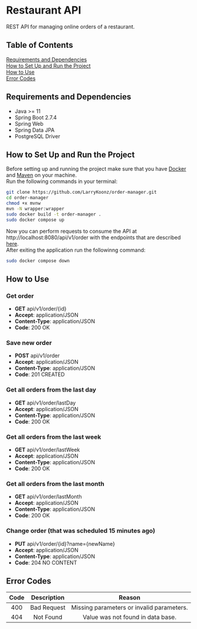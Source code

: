 # Restaurant API
REST API for managing online orders of a restaurant.

## Table of Contents
[Requirements and Dependencies](#requirements_and_dependencies)<br />
[How to Set Up and Run the Project](#how_to_set_up_and_run_the_project)<br />
[How to Use](#how_to_use)<br />
[Error Codes](#error_codes)

## Requirements and Dependencies<a name="requirements_and_dependencies"/>
- Java >= 11
- Spring Boot 2.7.4
- Spring Web
- Spring Data JPA
- PostgreSQL Driver

## How to Set Up and Run the Project<a name="how_to_set_up_and_run_the_project"/>
Before setting up and running the project make sure that you have [Docker](https://docs.docker.com/engine/install/) and [Maven](https://maven.apache.org/) on your machine.<br />
Run the following commands in your terminal:
```bash
git clone https://github.com/LarryKoonz/order-manager.git
cd order-manager
chmod +x mvnw
mvn -N wrapper:wrapper
sudo docker build -t order-manager .
sudo docker compose up
```
Now you can perform requests to consume the API at http://localhost:8080/api/v1/order with the endpoints that are described [here](#how_to_use).<br />
After exiting the application run the followinng command:
```bash
sudo docker compose down
```

## How to Use<a name="how_to_use"/>
### Get order
- **GET** api/v1/order/{id}
- **Accept**: application/JSON
- **Content-Type**: application/JSON
- **Code**: 200 OK

### Save new order
- **POST** api/v1/order
- **Accept**: application/JSON
- **Content-Type**: application/JSON
- **Code**: 201 CREATED

### Get all orders from the last day
- **GET** api/v1/order/lastDay
- **Accept**: application/JSON
- **Content-Type**: application/JSON
- **Code**: 200 OK

### Get all orders from the last week
- **GET** api/v1/order/lastWeek
- **Accept**: application/JSON
- **Content-Type**: application/JSON
- **Code**: 200 OK

### Get all orders from the last month
- **GET** api/v1/order/lastMonth
- **Accept**: application/JSON
- **Content-Type**: application/JSON
- **Code**: 200 OK

### Change order (that was scheduled 15 minutes ago)
- **PUT** api/v1/order/{id}?name={newName}
- **Accept**: application/JSON
- **Content-Type**: application/JSON
- **Code**: 204 NO CONTENT


## Error Codes<a name="error_codes"/>
| Code | Description    | Reason    |
| :---:   | :---: | :---: |
| 400 | Bad Request   | Missing parameters or invalid parameters.   |
| 404 | Not Found   | Value was not found in data base.   |
